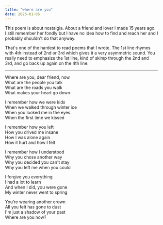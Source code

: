 ```yaml
---
title: "where are you"
date: 2025-01-06
---
```


This poem is about nostalgia. About a friend and lover I made 15 years ago. I still remember her fondly but I have no idea how to find and reach her and I probably shouldn't do that anyway.

That's one of the hardest to read poems that I wrote. The 1st line rhymes with 4th instead of 2nd or 3rd which gives it a very asymmetric sound. You really need to emphasize the 1st line, kind of skimp through the 2nd and 3rd, and go back up again on the 4th line.

---

Where are you, dear friend, now  
What are the people you talk  
What are the roads you walk  
What makes your heart go down  

I remember how we were kids  
When we walked through winter ice  
When you looked me in the eyes  
When the first time we kissed  

I remember how you left  
How you drived me insane  
How I was alone again  
How it hurt and how I felt  

I remember how I understood  
Why you chose another way  
Why you decided you can't stay  
Why you left me when you could  

I forgive you everything  
I had a lot to learn  
And when I did, you were gone  
My winter never went to spring  

You're wearing another crown  
All you felt has gone to dust  
I'm just a shadow of your past  
Where are you now?  

<!-- 
Have you given another vow
Have you found a new partner or a passion
Have you felt the same, maybe a fraction
Where are you now?
 -->

